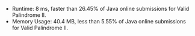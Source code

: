 * Runtime: 8 ms, faster than 26.45% of Java online submissions for Valid Palindrome II.
* Memory Usage: 40.4 MB, less than 5.55% of Java online submissions for Valid Palindrome II.
